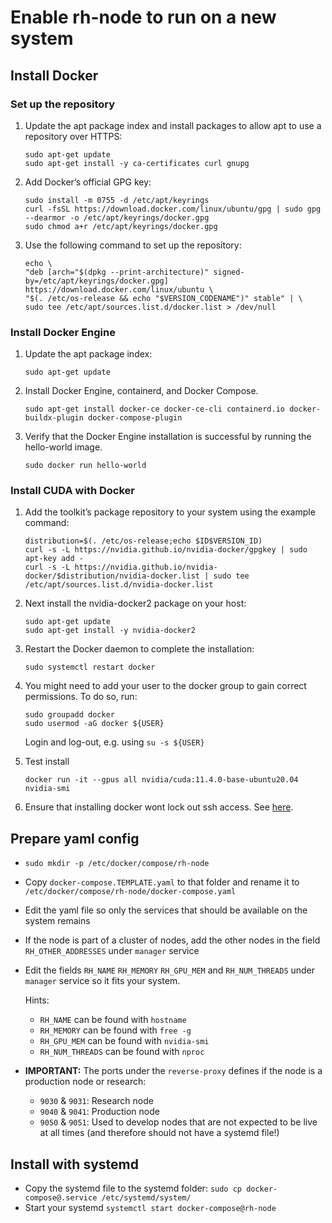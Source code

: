 # Enable rh-node to run on a new system

## Install Docker
### Set up the repository
1. Update the apt package index and install packages to allow apt to use a repository over HTTPS:
   ```
   sudo apt-get update
   sudo apt-get install -y ca-certificates curl gnupg
   ```
2. Add Docker’s official GPG key:
   ```
   sudo install -m 0755 -d /etc/apt/keyrings
   curl -fsSL https://download.docker.com/linux/ubuntu/gpg | sudo gpg --dearmor -o /etc/apt/keyrings/docker.gpg
   sudo chmod a+r /etc/apt/keyrings/docker.gpg
   ```
3. Use the following command to set up the repository:
   ```
   echo \
   "deb [arch="$(dpkg --print-architecture)" signed-by=/etc/apt/keyrings/docker.gpg] https://download.docker.com/linux/ubuntu \
   "$(. /etc/os-release && echo "$VERSION_CODENAME")" stable" | \
   sudo tee /etc/apt/sources.list.d/docker.list > /dev/null
   ```
### Install Docker Engine
1. Update the apt package index:
   
   ```sudo apt-get update```
2. Install Docker Engine, containerd, and Docker Compose.
  
   ```sudo apt-get install docker-ce docker-ce-cli containerd.io docker-buildx-plugin docker-compose-plugin```
3. Verify that the Docker Engine installation is successful by running the hello-world image.
   
   ```sudo docker run hello-world```

### Install CUDA with Docker
1. Add the toolkit’s package repository to your system using the example command:

   ```
   distribution=$(. /etc/os-release;echo $ID$VERSION_ID) 
   curl -s -L https://nvidia.github.io/nvidia-docker/gpgkey | sudo apt-key add - 
   curl -s -L https://nvidia.github.io/nvidia-docker/$distribution/nvidia-docker.list | sudo tee /etc/apt/sources.list.d/nvidia-docker.list
   ```
2. Next install the nvidia-docker2 package on your host:

   ```
   sudo apt-get update
   sudo apt-get install -y nvidia-docker2
   ```
3. Restart the Docker daemon to complete the installation:

   ```
   sudo systemctl restart docker
   ```
4. You might need to add your user to the docker group to gain correct permissions. To do so, run:
   
   ```
   sudo groupadd docker
   sudo usermod -aG docker ${USER}
   ```
   
   Login and log-out, e.g. using `su -s ${USER}`
5. Test install
   
   ```
   docker run -it --gpus all nvidia/cuda:11.4.0-base-ubuntu20.04 nvidia-smi
   ```
6. Ensure that installing docker wont lock out ssh access. See [here](https://github.com/CAAI/rh-node/blob/main/docs/docker_and_ssh.md).
   


## Prepare yaml config
- `sudo mkdir -p /etc/docker/compose/rh-node`
- Copy `docker-compose.TEMPLATE.yaml` to that folder and rename it to `/etc/docker/compose/rh-node/docker-compose.yaml`
- Edit the yaml file so only the services that should be available on the system remains
- If the node is part of a cluster of nodes, add the other nodes in the field `RH_OTHER_ADDRESSES` under `manager` service
- Edit the fields `RH_NAME` `RH_MEMORY` `RH_GPU_MEM` and `RH_NUM_THREADS` under `manager` service so it fits your system.
  
  Hints:
    - `RH_NAME` can be found with `hostname`
    - `RH_MEMORY` can be found with `free -g`
    - `RH_GPU_MEM` can be found with `nvidia-smi`
    - `RH_NUM_THREADS` can be found with `nproc`
- <b>IMPORTANT:</b> The ports under the `reverse-proxy` defines if the node is a production node or research:
  - `9030` & `9031`: Research node
  - `9040` & `9041`: Production node
  - `9050` & `9051`: Used to develop nodes that are not expected to be live at all times (and therefore should not have a systemd file!)
   
## Install with systemd
- Copy the systemd file to the systemd folder: `sudo cp docker-compose@.service /etc/systemd/system/`
- Start your systemd `systemctl start docker-compose@rh-node`




